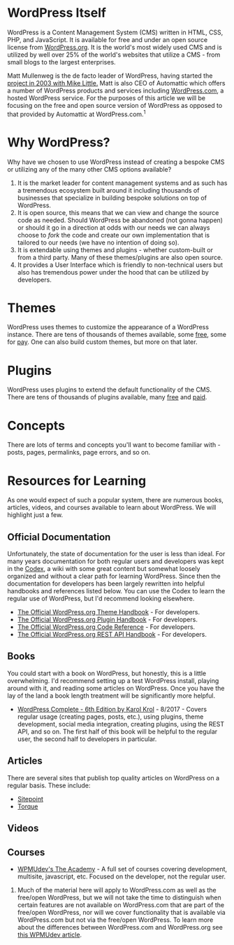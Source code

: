# WordPress Itself
WordPress is a Content Management System (CMS) written in HTML, CSS, PHP, and JavaScript. It is available for free and under an open source license from [WordPress.org](wordpress.org). It is the world's most widely used CMS and is utilized by well over 25% of the world's websites that utilize a CMS - from small blogs to the largest enterprises.

Matt Mullenweg is the de facto leader of WordPress, having started the [project in 2003 with Mike Little.](wordpress.org/about/) Matt is also CEO of Automattic which offers a number of WordPress products and services including [WordPress.com](wordpress.com), a hosted WordPress service. For the purposes of this article we will be focusing on the free and open source version of WordPress as opposed to that provided by Automattic at WordPress.com.<sup>1</sup>

# Why WordPress?
Why have we chosen to use WordPress instead of creating a bespoke CMS or utilizing any of the many other CMS options available?

1. It is the market leader for content management systems and as such has a tremendous ecosystem built around it including thousands of businesses that specialize in building bespoke solutions on top of WordPress.
1. It is open source, this means that we can view and change the source code as needed. Should WordPress be abandoned (not gonna happen) or should it go in a direction at odds with our needs we can always choose to *fork* the code and create our own implementation that is tailored to our needs (we have no intention of doing so).
1. It is extendable using themes and plugins - whether custom-built or from a third party. Many of these themes/plugins are also open source.
1. It provides a User Interface which is friendly to non-technical users but also has tremendous power under the hood that can be utilized by developers.

# Themes
WordPress uses themes to customize the appearance of a WordPress instance. There are tens of thousands of themes available, some [free](wordpress.org/themes), some for [pay](themeforest.net). One can also build custom themes, but more on that later.

# Plugins
WordPress uses plugins to extend the default functionality of the CMS. There are tens of thousands of plugins available, many [free](wordpress.org/plugins/) and [paid](codecanyon.net).

# Concepts
There are lots of terms and concepts you'll want to become familiar with - posts, pages, permalinks, page errors, and so on.

# Resources for Learning
As one would expect of such a popular system, there are numerous books, articles, videos, and courses available to learn about WordPress. We will highlight just a few.

## Official Documentation
Unfortunately, the state of documentation for the user is less than ideal. For many years documentation for both regular users and developers was kept in the [Codex](codex.wordpress.org), a wiki with some great content but somewhat loosely organized and without a clear path for learning WordPress. Since then the documentation for developers has been largely rewritten into helpful handbooks and references listed below. You can use the Codex to learn the regular use of WordPress, but I'd recommend looking elsewhere.
- [The Official WordPress.org Theme Handbook](https://developer.wordpress.org/themes/) - For developers.
- [The Official WordPress.org Plugin Handbook](https://developer.wordpress.org/plugins/) - For developers.
- [The Official WordPress.org Code Reference](https://developer.wordpress.org/reference/) - For developers.
- [The Official WordPress.org REST API Handbook](https://developer.wordpress.org/rest-api/) - For developers.

## Books
You could start with a book on WordPress, but honestly, this is a little overwhelming. I'd recommend setting up a test WordPress install, playing around with it, and reading some articles on WordPress. Once you have the lay of the land a book length treatment will be significantly more helpful.
- [WordPress Complete - 6th Edition by Karol Krol](https://www.safaribooksonline.com/library/view/wordpress-complete-/9781787285705/) - 8/2017 - Covers regular usage (creating pages, posts, etc.), using plugins, theme development, social media integration, creating plugins, using the REST API, and so on. The first half of this book will be helpful to the regular user, the second half to developers in particular.

## Articles
There are several sites that publish top quality articles on WordPress on a regular basis. These include:
- [Sitepoint](sitepoint.com)
- [Torque](torquemag.io)

## Videos

## Courses
- [WPMUdev's The Academy](https://premium.wpmudev.org/academy/) - A full set of courses covering development, multisite, javascript, etc. Focused on the developer, not the regular user.

1. Much of the material here will apply to WordPress.com as well as the free/open WordPress, but we will not take the time to distinguish when certain features are not available on WordPress.com that are part of the free/open WordPress, nor will we cover functionality that is available via WordPress.com but not via the free/open WordPress. To learn more about the differences between WordPress.com and WordPress.org see [this WPMUdev article](https://premium.wpmudev.org/blog/wordpress-com-and-wordpress-org/).
